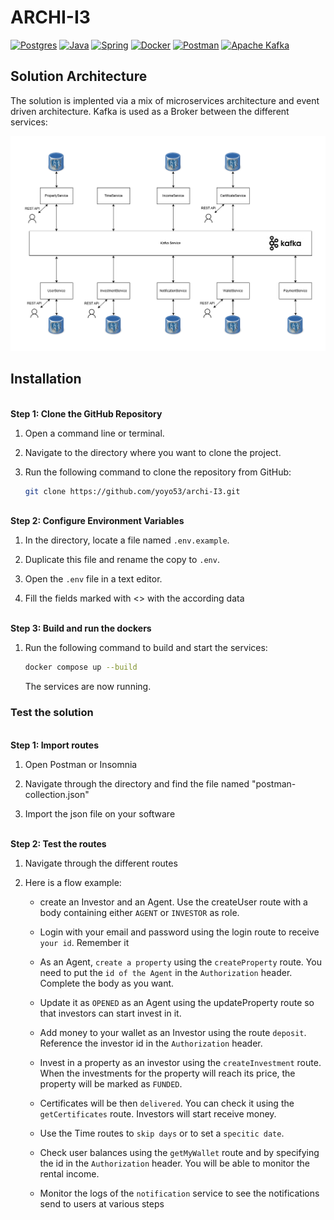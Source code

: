 # ARCHI-I3

[![Postgres](https://img.shields.io/badge/postgres-%23316192.svg?style=for-the-badge&logo=postgresql&logoColor=white)](https://www.postgresql.org/)
[![Java](https://img.shields.io/badge/java-%23ED8B00.svg?style=for-the-badge&logo=openjdk&logoColor=white)](https://www.java.com/fr/)
[![Spring](https://img.shields.io/badge/spring-%236DB33F.svg?style=for-the-badge&logo=spring&logoColor=white)](https://spring.io/projects/spring-boot)
[![Docker](https://img.shields.io/badge/docker-%230db7ed.svg?style=for-the-badge&logo=docker&logoColor=white)](https://www.docker.com/)
[![Postman](https://img.shields.io/badge/Postman-FF6C37?style=for-the-badge&logo=postman&logoColor=white)](https://www.postman.com/)
[![Apache Kafka](https://img.shields.io/badge/Apache%20Kafka-000?style=for-the-badge&logo=apachekafka)](https://kafka.apache.org/)

[architecture_diagram]: architecture_diagram.drawio.png


## Solution Architecture

The solution is implented via a mix of microservices architecture and event driven architecture. Kafka is used as a Broker between the different services:

![diagram][architecture_diagram]


## Installation


\
**Step 1: Clone the GitHub Repository**

1. Open a command line or terminal.

2. Navigate to the directory where you want to clone the project.

3. Run the following command to clone the repository from GitHub:
    ```bash
    git clone https://github.com/yoyo53/archi-I3.git
    ```


\
**Step 2: Configure Environment Variables**

1. In the directory, locate a file named `.env.example`.

2. Duplicate this file and rename the copy to `.env`.

3. Open the `.env` file in a text editor.

4. Fill the fields marked with <> with the according data 


\
**Step 3: Build and run the dockers**

1. Run the following command to build and start the services:
    ```bash
    docker compose up --build
    ```

    The services are now running.


### Test the solution


\
**Step 1: Import routes**

1. Open Postman or Insomnia

2. Navigate through the directory and find the file named "postman-collection.json"

3. Import the json file on your software



\
**Step 2: Test the routes**

1. Navigate through the different routes

2. Here is a flow example:

    - create an Investor and an Agent. Use the createUser route with a body containing either ``AGENT`` or ``INVESTOR`` as role.

    -  Login with your email and password using the login route to receive ``your id``. Remember it

    - As an Agent, ``create a property`` using the ``createProperty`` route. You need to put the ``id of the Agent`` in the ``Authorization`` header. Complete the body as you want.

    - Update it as ``OPENED`` as an Agent using the updateProperty route so that investors can start invest in it. 

    - Add money to your wallet as an Investor using the route ``deposit``. Reference the investor id in the ``Authorization`` header.

    - Invest in a property as an investor using the ``createInvestment`` route. When the investments for the property will reach its price, the property will be marked as ``FUNDED``.

    - Certificates will be then ``delivered``. You can check it using the ``getCertificates`` route. Investors will start receive money.

    - Use the Time routes to ``skip days`` or to set a ``specitic date``.

    - Check user balances using the ``getMyWallet`` route and by specifying the id in the ``Authorization`` header. You will be able to monitor the rental income.

    - Monitor the logs of the ``notification`` service to see the notifications send to users at various steps


